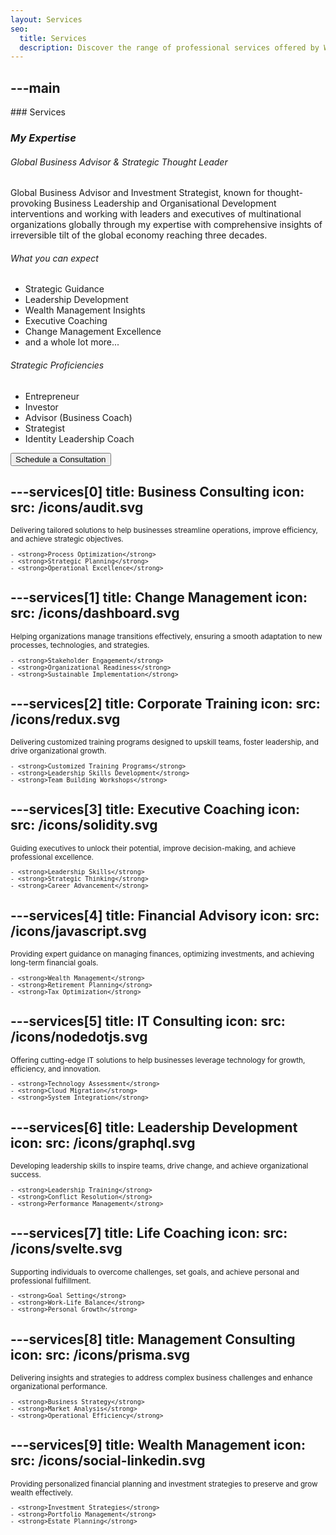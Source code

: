 ```yaml
---
layout: Services
seo:
  title: Services
  description: Discover the range of professional services offered by Wale Osborne, including business leadership coaching, organizational strategy, financial advisory, and executive training to drive success
---
```




---main
---

<PageTitle>
  ### Services

  ### _My Expertise_
</PageTitle>

###### Global Business Advisor & Strategic Thought Leader

Global Business Advisor and Investment Strategist, known for thought-provoking Business Leadership and Organisational Development interventions and working with leaders and executives of multinational organizations globally through my expertise with comprehensive insights of irreversible tilt of the global economy reaching three decades.

###### What you can expect

- Strategic Guidance
- Leadership Development
- Wealth Management Insights
- Executive Coaching
- Change Management Excellence
- and a whole lot more...

###### Strategic Proficiencies

- Entrepreneur 
- Investor
- Advisor (Business Coach) 
- Strategist
- Identity Leadership Coach

<Sep size="12" />

<Button href="/contact" variant="white" size="sm">
  Schedule a Consultation
</Button>



---services[0]
title: Business Consulting
icon:
  src: /icons/audit.svg
---

<small>
  Delivering tailored solutions to help businesses streamline operations, improve efficiency, and achieve strategic objectives.

    - <strong>Process Optimization</strong>
    - <strong>Strategic Planning</strong>
    - <strong>Operational Excellence</strong>

</small>



---services[1]
title: Change Management
icon:
  src: /icons/dashboard.svg
---

<small>
  Helping organizations manage transitions effectively, ensuring a smooth adaptation to new processes, technologies, and strategies.

    - <strong>Stakeholder Engagement</strong>
    - <strong>Organizational Readiness</strong>
    - <strong>Sustainable Implementation</strong>

</small>



---services[2]
title: Corporate Training
icon:
  src: /icons/redux.svg
---

<small>
  Delivering customized training programs designed to upskill teams, foster leadership, and drive organizational growth.

    - <strong>Customized Training Programs</strong>
    - <strong>Leadership Skills Development</strong>
    - <strong>Team Building Workshops</strong>
</small>



---services[3]
title: Executive Coaching
icon:
  src: /icons/solidity.svg
---

<small>
  Guiding executives to unlock their potential, improve decision-making, and achieve professional excellence.

    - <strong>Leadership Skills</strong>
    - <strong>Strategic Thinking</strong>
    - <strong>Career Advancement</strong>
</small>


---services[4]
title: Financial Advisory
icon:
  src: /icons/javascript.svg
---

<small>
  Providing expert guidance on managing finances, optimizing investments, and achieving long-term financial goals.

    - <strong>Wealth Management</strong>
    - <strong>Retirement Planning</strong>
    - <strong>Tax Optimization</strong>
</small>



---services[5]
title: IT Consulting
icon:
  src: /icons/nodedotjs.svg
---

<small>
  Offering cutting-edge IT solutions to help businesses leverage technology for growth, efficiency, and innovation.

    - <strong>Technology Assessment</strong>
    - <strong>Cloud Migration</strong>
    - <strong>System Integration</strong>
</small>



---services[6]
title: Leadership Development
icon:
  src: /icons/graphql.svg
---

<small>
  Developing leadership skills to inspire teams, drive change, and achieve organizational success.

    - <strong>Leadership Training</strong>
    - <strong>Conflict Resolution</strong>
    - <strong>Performance Management</strong>
</small>



---services[7]
title: Life Coaching
icon:
  src: /icons/svelte.svg
---

<small>
  Supporting individuals to overcome challenges, set goals, and achieve personal and professional fulfillment.

    - <strong>Goal Setting</strong>
    - <strong>Work-Life Balance</strong>
    - <strong>Personal Growth</strong>
</small>



---services[8]
title: Management Consulting
icon:
  src: /icons/prisma.svg
---

<small>
  Delivering insights and strategies to address complex business challenges and enhance organizational performance.

    - <strong>Business Strategy</strong>
    - <strong>Market Analysis</strong>
    - <strong>Operational Efficiency</strong>
</small>



---services[9]
title: Wealth Management
icon:
  src: /icons/social-linkedin.svg
---

<small>
  Providing personalized financial planning and investment strategies to preserve and grow wealth effectively.

    - <strong>Investment Strategies</strong>
    - <strong>Portfolio Management</strong>
    - <strong>Estate Planning</strong>
</small>
